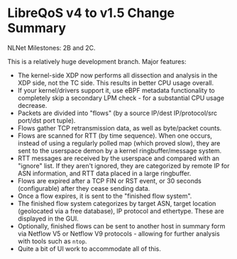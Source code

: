 # LibreQoS v4 to v1.5 Change Summary

NLNet Milestones: 2B and 2C.

This is a relatively huge development branch. Major features:

* The kernel-side XDP now performs all dissection and analysis in the XDP side, not the TC side. This results in better CPU usage overall.
* If your kernel/drivers support it, use eBPF metadata functionality to completely skip a secondary LPM check - for a substantial CPU usage decrease.
* Packets are divided into "flows" (by a source IP/dest IP/protocol/src port/dst port tuple).
* Flows gather TCP retransmission data, as well as byte/packet counts.
* Flows are scanned for RTT (by time sequence). When one occurs, instead of using a regularly polled map (which proved slow), they are sent to the userspace demon by a kernel ringbuffer/message system.
* RTT messages are received by the userspace and compared with an "ignore" list. If they aren't ignored, they are categorized by remote IP for ASN information, and RTT data placed in a large ringbuffer.
* Flows are expired after a TCP FIN or RST event, or 30 seconds (configurable) after they cease sending data.
* Once a flow expires, it is sent to the "finished flow system".
* The finished flow system categorizes by target ASN, target location (geolocated via a free database), IP protocol and ethertype. These are displayed in the GUI.
* Optionally, finished flows can be sent to another host in summary form via Netflow V5 or Netflow V9 protocols - allowing for further analysis with tools such as `ntop`.
* Quite a bit of UI work to accommodate all of this.
